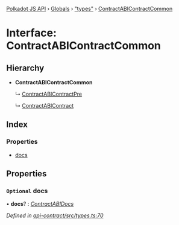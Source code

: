 [Polkadot JS API](../README.md) › [Globals](../globals.md) › ["types"](../modules/_types_.md) › [ContractABIContractCommon](_types_.contractabicontractcommon.md)

# Interface: ContractABIContractCommon

## Hierarchy

* **ContractABIContractCommon**

  ↳ [ContractABIContractPre](_types_.contractabicontractpre.md)

  ↳ [ContractABIContract](_types_.contractabicontract.md)

## Index

### Properties

* [docs](_types_.contractabicontractcommon.md#optional-docs)

## Properties

### `Optional` docs

• **docs**? : *[ContractABIDocs](../modules/_types_.md#contractabidocs)*

*Defined in [api-contract/src/types.ts:70](https://github.com/polkadot-js/api/blob/7b9a11ac25/packages/api-contract/src/types.ts#L70)*
